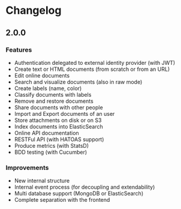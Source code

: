 Changelog
=========

2.0.0
-----

### Features
* Authentication delegated to external identity provider (with JWT)
* Create text or HTML documents (from scratch or from an URL)
* Edit online documents
* Search and visualize documents (also in raw mode)
* Create labels (name, color)
* Classify documents with labels
* Remove and restore documents
* Share documents with other people
* Import and Export documents of an user
* Store attachments on disk or on S3
* Index documents into ElasticSearch
* Online API documentation
* RESTFul API (with HATOAS support)
* Produce metrics (with StatsD)
* BDD testing (with Cucumber)

### Improvements
* New internal structure
* Internal event process (for decoupling and extendability)
* Multi database support (MongoDB or ElasticSearch)
* Complete separation with the frontend
